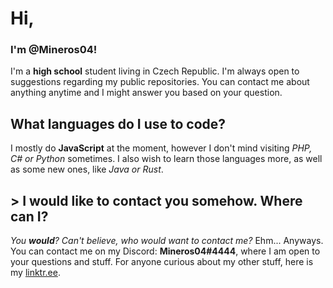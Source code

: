 # Hi,
### I'm @Mineros04!

I'm a __high school__ student living in Czech Republic. I'm always open to suggestions regarding my public repositories.
You can contact me about anything anytime and I might answer you based on your question.

## What languages do I use to code?
I mostly do __JavaScript__ at the moment, however I don't mind visiting _PHP, C# or Python_ sometimes. I also wish to learn
those languages more, as well as some new ones, like _Java or Rust_.

## > I would like to contact you somehow. Where can I?
_You __would__? Can't believe, who would want to contact me?_
Ehm... Anyways. You can contact me on my Discord: __Mineros04#4444__, where I am open to your questions and stuff.
For anyone curious about my other stuff, here is my [linktr.ee](https://linktr.ee/mineros04 "My linktr.ee").
